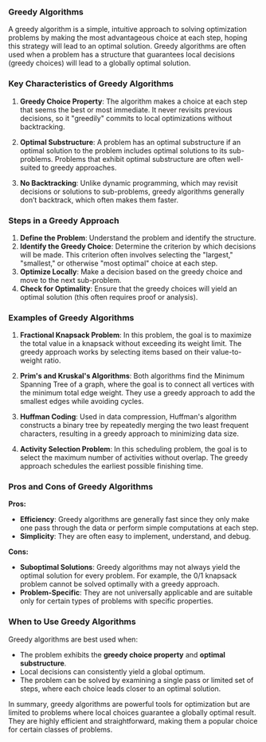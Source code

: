 ### Greedy Algorithms

A greedy algorithm is a simple, intuitive approach to solving optimization problems by making the most advantageous choice at each step, hoping this strategy will lead to an optimal solution. Greedy algorithms are often used when a problem has a structure that guarantees local decisions (greedy choices) will lead to a globally optimal solution.

### Key Characteristics of Greedy Algorithms

1. **Greedy Choice Property**: The algorithm makes a choice at each step that seems the best or most immediate. It never revisits previous decisions, so it "greedily" commits to local optimizations without backtracking.

2. **Optimal Substructure**: A problem has an optimal substructure if an optimal solution to the problem includes optimal solutions to its sub-problems. Problems that exhibit optimal substructure are often well-suited to greedy approaches.

3. **No Backtracking**: Unlike dynamic programming, which may revisit decisions or solutions to sub-problems, greedy algorithms generally don’t backtrack, which often makes them faster.

### Steps in a Greedy Approach

1. **Define the Problem**: Understand the problem and identify the structure.
2. **Identify the Greedy Choice**: Determine the criterion by which decisions will be made. This criterion often involves selecting the "largest," "smallest," or otherwise "most optimal" choice at each step.
3. **Optimize Locally**: Make a decision based on the greedy choice and move to the next sub-problem.
4. **Check for Optimality**: Ensure that the greedy choices will yield an optimal solution (this often requires proof or analysis).

### Examples of Greedy Algorithms

1. **Fractional Knapsack Problem**: In this problem, the goal is to maximize the total value in a knapsack without exceeding its weight limit. The greedy approach works by selecting items based on their value-to-weight ratio.

2. **Prim's and Kruskal's Algorithms**: Both algorithms find the Minimum Spanning Tree of a graph, where the goal is to connect all vertices with the minimum total edge weight. They use a greedy approach to add the smallest edges while avoiding cycles.

3. **Huffman Coding**: Used in data compression, Huffman's algorithm constructs a binary tree by repeatedly merging the two least frequent characters, resulting in a greedy approach to minimizing data size.

4. **Activity Selection Problem**: In this scheduling problem, the goal is to select the maximum number of activities without overlap. The greedy approach schedules the earliest possible finishing time.

### Pros and Cons of Greedy Algorithms

**Pros:**

- **Efficiency**: Greedy algorithms are generally fast since they only make one pass through the data or perform simple computations at each step.
- **Simplicity**: They are often easy to implement, understand, and debug.

**Cons:**

- **Suboptimal Solutions**: Greedy algorithms may not always yield the optimal solution for every problem. For example, the 0/1 knapsack problem cannot be solved optimally with a greedy approach.
- **Problem-Specific**: They are not universally applicable and are suitable only for certain types of problems with specific properties.

### When to Use Greedy Algorithms

Greedy algorithms are best used when:

- The problem exhibits the **greedy choice property** and **optimal substructure**.
- Local decisions can consistently yield a global optimum.
- The problem can be solved by examining a single pass or limited set of steps, where each choice leads closer to an optimal solution.

In summary, greedy algorithms are powerful tools for optimization but are limited to problems where local choices guarantee a globally optimal result. They are highly efficient and straightforward, making them a popular choice for certain classes of problems.
